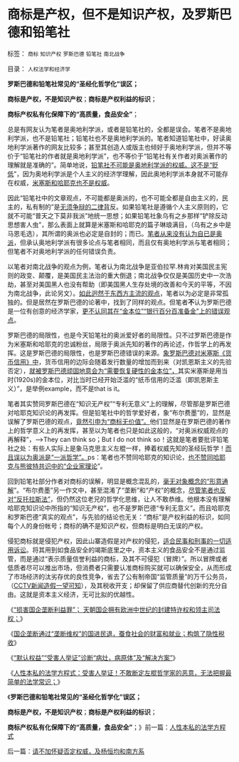 # 商标是产权，但不是知识产权，及罗斯巴德和铅笔社

标签： `商标` `知识产权` `罗斯巴德` `铅笔社` `南北战争` 

目录： `人权法学和经济学`

**罗斯巴德和铅笔社常见的“圣经化哲学化”误区；**

**商标是产权，不是知识产权**；**商标是产权利益的标识**；

**商标产权私有化保障下的“高质量，食品安全”**；

总是有网友认为笔者是奥地利学派，或者是铅笔社的，全都是误会。笔者不是奥地利学派，也不是铅笔社；铅笔社也不是奥地利学派的。笔者知道铅笔社中，好读奥地利学派著作的网友比较多；甚至其创造人或版主也倾好于奥地利学派，但并不等价于“铅笔社的作者就是奥地利学派”，也不等价于“铅笔社有关作者对奥派著作的理解就是准确的”。简单地说，[铅笔社不可能是奥地利学派的权威。这不是“贬低](../../../2012/6/10/奥地利学派不是权威的经济学；&nbsp;铅笔社不是权威的门户；.md)”，因为奥地利学派是个人主义的经济学理解，因此奥地利学派本身就不可能存在权威，[米塞斯和哈耶克也不是权威](../../../2011/2/27/新理论推广和奥地利学派的失败.md)。

因此“铅笔社中的文章观点，不可能都是奥派的，也不可能全都是自由主义的，民主的，私有制的”是[无须争辩的二律背](../../../2012/12/23/卢麒元，李庄，李北方，石勇，南方系和铅笔社.md)反。如果铅笔社是遵循个人主义原则的，它就不可能“普天之下莫非我派”地统一思想；如果铅笔社象乌有之乡那样“铲除反动思想害人虫”，那么表面上就算是米塞斯和哈耶克的篇子琳琅满目，（乌有之乡中是马恩毛选），其所谓的奥派也必定是自封的；而已。[笔者从来没有认为自已是奥派](../../../2012/7/17/自然科学中的神学八股；在社会科学中复辟“神学”.md)，但承认奥地利学派有很多论点与笔者相同，而且仅有奥地利学派与笔者相同；但笔者不对奥地利学派的任何错误负责。

以笔者对南北战争的观点为例，笔者认为南北战争是亚伯拉罕.林肯对美国民主宪则的政变、颠覆，是美国民主法治的重大倒退；南北战争仅仅是美国历史中一次浩劫，甚至对美国黑人也没有帮助（即美国黑人生存处境的改善和今天的平等，不因为南北战争，此论另文）。[如此迥然于东西方主流的观点](../../../2011/7/11/南北战争合众国失去的最珍贵的什么？.md)，笔者以为必定是非常孤独的。但是居然在罗斯巴德的论著中，找到了同样的观点。但笔者**不**认为罗斯巴德是一位有创意的经济学家，[更不认同其在“金本位”“银行百分百准备金”上的错误观点](../../../2011/12/26/货币是中性的；金本位是有害的，中央银行是不必要的；.md)。

罗斯巴德的局限性，也是今天铅笔社的奥派爱好者的局限性。只不过罗斯巴德是作为米塞斯和哈耶克的忠诚粉丝，局限于奥派先知的著作的再论述，作哲学上的再发挥。这是罗斯巴德的局限性，也是罗斯巴德错误的来源。[象罗斯巴德对米塞斯《货币信用》中](../../../2012/11/4/货币的信用从那里业？流动性陷阱，储蓄，准备金，和凯恩斯主义.md)，货币信用的边际会随着发行数量的增加而到来（对凯恩斯主义的先验否定），[就被罗斯巴德顽固地意会为“需要恢复硬性的金本位”，](../../../2012/11/7/米塞斯的错误，罗斯巴德的错误，金本位思想的错误.md)其实米塞斯是用当时(1920s)的金本位，对比当时已经开始泛滥的“纸币信用的泛滥（即凯恩斯主义）”，是举例example，而不是that
is it。

笔者其实赞同罗斯巴德在“知识无产权”“专利无意义”上的理解，尽管那是罗斯巴德对哈耶克知识论的再发挥。但是铅笔社中的哲学爱好者，象“布尔费墨”的，显然是误解了罗斯巴德的观点，[竟然引申为“商标无价值”。](../../../2013/1/17/从王老吉商标归属案，理解资本主义的法学根据.md)他们显然是在罗斯巴德的著作上的哲学意义上的再发挥，甚至以为笔者也只是如此这般的，“对奥派权威观点的再解释”，——>They
can think so；But I do not think
so！这就是笔者要批评铅笔社之处：有些人实际上是象马克思主义左棍一样，捧着权威先知的圣经玩哲学！[而且误以为奥派是“一派哲学”。](../../../2010/10/18/世界上没有“右派”的哲学家.md)ps：笔者也不赞同哈耶克的知识论，[也不赞同哈耶克与熊彼特共识中的“企业家理论](../../../2011/2/21/熊彼特，一条精滑的鱼.md)”。

回到铅笔社部分作者对商标的误解，明显是概念混乱的，[毫无对象概念的“形意通解](../../../2009/4/17/形意思维：科学类思维和哲学类思维的根本区别.md)”。“布尔费墨”另一作文中，甚至混淆了“垄断”和“产权”的概念，[尽管笔者也反对“反托拉斯法”](../../../2012/11/11/美国企业托拉斯化的原因，动力，效果，和《反托拉斯法》.md)，但仍然这位老兄的哲学化思维，让人不敢恭维。他根本没有理解哈耶克知识论中所指的“知识无产权”，也不是罗斯巴德“专利无意义”。而且哈耶克和罗斯巴德“真实的观点”，与先验的结论也无关：“商标”是产权利益的标识，如同每个人的身份帐号；商标的确不是知识产权，但商标是明白无误的产权。

侵犯商标就是侵犯产权，因此山寨造假是对产权的侵犯，[适合民事和刑事的一切适用诉讼](../../../2011/11/30/监管就不是法治，被监管就不是市场，和国际板.md)。将其用到如食品安全的竭斯底里之中，资本主义的食品安全不是通过监管，而是通过“表示质量信誉利益的商标，及其不可侵犯（冒牌）”。所以冒牌或者低质者尽可以推出市场，但消费者只需要认准商标购买就可以确保安全，从而形成了市场经济的汰劣存优的良性竞争，省去了公有制帝国“监管质量”的万千公务员，（[CCTV新闻造假一望可知](../../../2012/5/3/传统文化谣言多！“细节理性主义”鼓励谣言.md)），及其税收开支；却保留了供应商替代创新的充分自由。这就是资本主义经济，无可比拟的优越性。

《[“损害国企垄断利益罪”； 天朝国企拥有欧洲中世纪的封建特许权和领主司法权；](../../../2013/1/23/佛山夫妻案中的默认权益，公益诉讼，国进民退.md)》

《[国企垄断通过“垄断维权”的国进民退，蚕食社会的财富和就业；构筑了隐性税收](../../../2013/1/23/佛山小夫妻案中展示未来的“天堂&nbsp;or&nbsp;地狱”.md)》

《[“默认权益”“受害人举证”诊断“病灶，病原体”及“解决方案”](../../../2013/1/23/全部博文原创，全部观点原创；.md)》

《[人性本私的法学方程式：受害人举证！不敢断定左棍哲学家的恶意，无法把握最简单的法学常识；](../../../2013/1/24/人性本私的法学方程式.md)》

《**罗斯巴德和铅笔社常见的“圣经化哲学化”误区；**

**商标是产权，不是知识产权**；**商标是产权利益的标识**；

**商标产权私有化保障下的“高质量，食品安全”**；》前一篇：[人性本私的法学方程式](../../../2013/1/24/人性本私的法学方程式.md)

后一篇：[请不加怀疑否定权威，及杨恒均和南方系](../../../2013/1/24/请不加怀疑否定权威，及杨恒均和南方系.md)